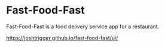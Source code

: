 # Fast-Food-Fast
Fast-Food-Fast is a food delivery service app for a restaurant. 


https://joshtrigger.github.io/fast-food-fast/ui/

